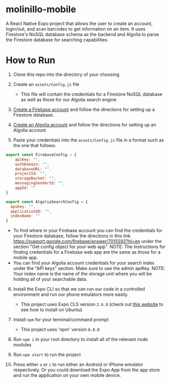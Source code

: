 # molinillo-mobile
A React Native Expo project that allows the user to create an account, login/out, and scan barcodes to get information on an item. It uses Firestore's NoSQL database schema as the backend and Algolia to parse the Firestore database for searching capabilities.

# How to Run
1. Clone this repo into the directory of your choosing 
2. Create an `assets/Config.js` file

   * This file will contain the credentials for a Firestore NoSQL database as well as those for our Algolia search engine

3. [Create a Firebase account](https://firebase.google.com/) and follow the directions for setting up a Firestore database.
4. [Create an Algolia account](https://www.algolia.com/) and follow the directions for setting up an Algolia account
5. Paste your credentials into the `assets/Config.js` file in a format such as the one that follows:

```javascript
export const FirebaseConfig = {
    apiKey: "",
    authDomain: "",
    databaseURL: "",
    projectId: "",
    storageBucket: "",
    messagingSenderId: "",
    appId: ""
}

export const AlgoliaSearchConfig = {
  apiKey: "",
  applicationID: "",
  indexName: ""
}
```
   * To find where in your Firebase account you can find the credentials for your Firestore database, follow the directions in this link https://support.google.com/firebase/answer/7015592?hl=en under the section "Get config object for your web app". NOTE: The instructions for finding credentials for a Firebase web app are the same as those for a mobile app.
   * You can find your Algolia account credentials for your search index under the "API keys" section. Make sure to use the admin apiKey. NOTE: Your index name is the name of the storage unit where you will be holding all of your searchable data.
   
6. Install the Expo CLI so that we can run our code in a controlled environment and run our phone emulators more easily. 

   * This project uses Expo CLS version `2.6.8` (check out [this website](https://inglife.code.blog/2019/05/12/how-to-install-expo-cli-in-linux/) to see how to install on Ubuntu)

7. Install `npm` for your terminal/command prompt 

   * This project uses 'npm' version `6.8.0`
   
8. Run `npm i` in your root directory to install all of the relevant node modules

9. Run `npm start` to run the project

9. Press either `a` or `i` to run either an Android or iPhone emulator respectively. Or you could download the Expo App from the app store and run the application on your own mobile device.
